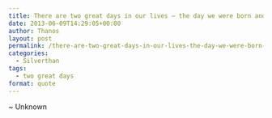 ```yaml
---
title: There are two great days in our lives – the day we were born and the day we realize why
date: 2013-06-09T14:29:05+00:00
author: Thanos
layout: post
permalink: /there-are-two-great-days-in-our-lives-the-day-we-were-born-and-the-day-we-realize-why/
categories:
  - Silverthan
tags:
  - two great days
format: quote
---
```

~ Unknown